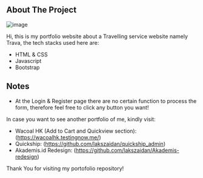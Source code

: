 ## About The Project

![image](https://user-images.githubusercontent.com/67093110/184180244-26ff4196-407a-47fe-a76e-74ee8d764dd7.png)

Hi, this is my portfolio website about a Travelling service website namely Trava, the tech stacks used here are:

* HTML & CSS
* Javascript
* Bootstrap

## Notes

* At the Login & Register page there are no certain function to process the form, therefore feel free to click any button you want!

In case you want to see another portfolio of me, kindly visit:
* Wacoal HK (Add to Cart and Quickview section): (https://wacoalhk.testingnow.me/)
* Quickship: (https://github.com/lakszaidan/quickship_admin)
* Akademis.id Redesign: (https://github.com/lakszaidan/Akademis-redesign)


Thank You for visiting my portofolio repository!

